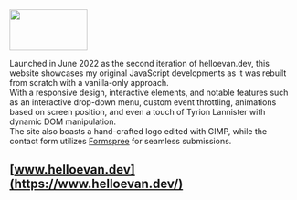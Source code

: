 <img src="../main/img/tab-icon/hedev-logo-white.png" width=136 height=72>

Launched in June 2022 as the second iteration of helloevan.dev, this website showcases my original JavaScript developments as it was rebuilt from scratch with a vanilla-only approach.<br/>
With a responsive design, interactive elements, and notable features such as an interactive drop-down menu, custom event throttling, animations based on screen position, and even a touch of Tyrion Lannister with dynamic DOM manipulation.<br/>
The site also boasts a hand-crafted logo edited with GIMP, while the contact form utilizes [Formspree](https://formspree.io/) for seamless submissions.

## [www.helloevan.dev](https://www.helloevan.dev/)
